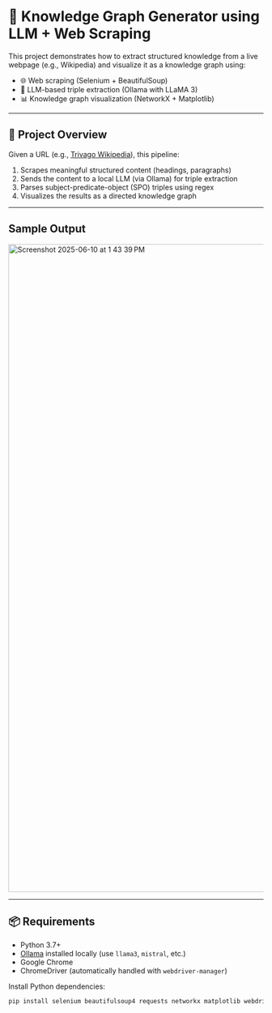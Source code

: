# 🧠 Knowledge Graph Generator using LLM + Web Scraping

This project demonstrates how to extract structured knowledge from a live webpage (e.g., Wikipedia) and visualize it as a knowledge graph using:

- 🌐 Web scraping (Selenium + BeautifulSoup)
- 🧠 LLM-based triple extraction (Ollama with LLaMA 3)
- 📊 Knowledge graph visualization (NetworkX + Matplotlib)

---

## 📌 Project Overview

Given a URL (e.g., [Trivago Wikipedia](https://en.wikipedia.org/wiki/Trivago)), this pipeline:

1. Scrapes meaningful structured content (headings, paragraphs)
2. Sends the content to a local LLM (via Ollama) for triple extraction
3. Parses subject-predicate-object (SPO) triples using regex
4. Visualizes the results as a directed knowledge graph

---
## Sample Output 

<img width="1280" alt="Screenshot 2025-06-10 at 1 43 39 PM" src="https://github.com/user-attachments/assets/7f3ce3f0-1c37-4311-947a-46b0a1455574" />

---

## 📦 Requirements

- Python 3.7+
- [Ollama](https://ollama.com) installed locally (use `llama3`, `mistral`, etc.)
- Google Chrome
- ChromeDriver (automatically handled with `webdriver-manager`)

Install Python dependencies:

```bash
pip install selenium beautifulsoup4 requests networkx matplotlib webdriver-manager



